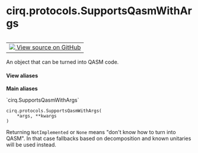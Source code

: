 <div itemscope itemtype="http://developers.google.com/ReferenceObject">
<meta itemprop="name" content="cirq.protocols.SupportsQasmWithArgs" />
<meta itemprop="path" content="Stable" />
<meta itemprop="property" content="__init__"/>
<meta itemprop="property" content="__new__"/>
</div>

# cirq.protocols.SupportsQasmWithArgs

<!-- Insert buttons and diff -->

<table class="tfo-notebook-buttons tfo-api" align="left">

<td>
  <a target="_blank" href="https://github.com/quantumlib/cirq/tree/master/cirq/protocols/qasm.py">
    <img src="https://www.tensorflow.org/images/GitHub-Mark-32px.png" />
    View source on GitHub
  </a>
</td>
</table>



An object that can be turned into QASM code.

<section class="expandable">
  <h4 class="showalways">View aliases</h4>
  <p>
<b>Main aliases</b>
<p>`cirq.SupportsQasmWithArgs`</p>
</p>
</section>

<pre class="devsite-click-to-copy prettyprint lang-py tfo-signature-link">
<code>cirq.protocols.SupportsQasmWithArgs(
    *args, **kwargs
)
</code></pre>



<!-- Placeholder for "Used in" -->

Returning `NotImplemented` or `None` means "don't know how to turn into
QASM". In that case fallbacks based on decomposition and known unitaries
will be used instead.

